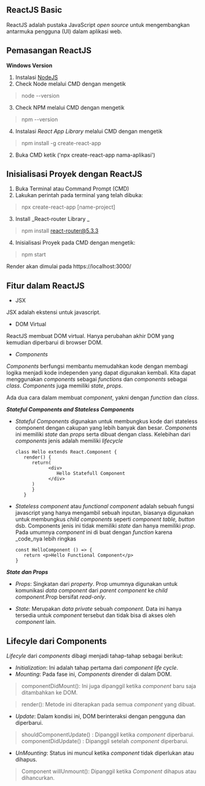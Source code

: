 ## ReactJS Basic
ReactJS adalah pustaka JavaScript _open source_ untuk mengembangkan antarmuka pengguna (UI) dalam aplikasi web. 

## Pemasangan ReactJS

**Windows Version**

1. Instalasi [NodeJS](https://nodejs.org/en/download) 
2. Check Node melalui CMD dengan mengetik
> node --version
3. Check NPM melalui CMD dengan mengetik
> npm --version
4. Instalasi _React App Library_ melalui CMD dengan mengetik
> npm install -g create-react-app
2. Buka CMD ketik ('npx create-react-app nama-aplikasi')

## Inisialisasi Proyek dengan ReactJS
1. Buka Terminal atau Command Prompt (CMD)
2. Lakukan perintah pada terminal yang telah dibuka:

> npx create-react-app [name-project]

3. Install _React-router Library _

> npm install react-router@5.3.3

4. Inisialisasi Proyek pada CMD dengan mengetik:

> npm start

Render akan dimulai pada https://localhost:3000/

## Fitur dalam ReactJS
- JSX

JSX adalah ekstensi untuk javascript. 

- DOM Virtual

ReactJS membuat DOM virtual. Hanya perubahan akhir DOM yang kemudian diperbarui di browser DOM. 

- _Components_

_Components_ berfungsi membantu memudahkan kode dengan membagi logika menjadi kode independen yang dapat digunakan kembali. Kita dapat menggunakan _components_ sebagai _functions_ dan _components_ sebagai _class_. _Components_ juga memiliki _state_, _props_.

Ada dua cara dalam membuat _component_, yakni dengan _function_ dan _class_. 

**_Stateful Components and Stateless Components_**

- _Stateful Components_ digunakan untuk membungkus kode dari stateless component dengan cakupan yang lebih banyak dan besar. _Components_ ini memiliki _state_ dan _props_ serta dibuat dengan class. Kelebihan dari _components_ jenis adalah memiliki _lifecycle_

      class Hello extends React.Component {
         render() {
            return(
                  <div>
                     Hello Statefull Component
                  </div>
            )
            }
         }

- _Stateless component_ atau _functional component_ adalah sebuah fungsi javascript yang hanya mengambil sebuah inputan, biasanya digunakan untuk membungkus _child components_ seperti _component table, button_ dsb. Components jenis ini tidak memiliki _state_ dan hanya memiliki _prop_. Pada umumnya _component_ ini di buat dengan _function_ karena _code_nya lebih ringkas

      const HelloComponent () => {
         return <p>Hello Functional Component</p>
      }

_**State dan Props**_

- _Props_: Singkatan dari _property_. Prop umumnya digunakan untuk komunikasi _data component_ dari _parent component_ ke _child component_.Prop bersifat _read-only_.

- _State_: Merupakan _data private_ sebuah _component_. Data ini hanya tersedia untuk _component_ tersebut dan tidak bisa di akses oleh _component_ lain. 

## Lifecyle dari Components

_Lifecyle_ dari _components_ dibagi menjadi tahap-tahap sebagai berikut:

- _Initialization_: Ini adalah tahap pertama dari _component life cycle_.
- _Mounting_: Pada fase ini, _Components_ dirender di dalam DOM. 

> componentDidMount(): Ini juga dipanggil ketika _component_ baru saja ditambahkan ke DOM.

> render(): Metode ini diterapkan pada semua _component_ yang dibuat. 

- _Update_: Dalam kondisi ini, DOM berinteraksi dengan pengguna dan diperbarui.

> shouldComponentUpdate() : Dipanggil ketika _component_ diperbarui.
> componentDidUpdate() : Dipanggil setelah _component_ diperbarui. 

- _UnMounting_: Status ini muncul ketika _component_ tidak diperlukan atau dihapus. 

> Component willUnmount(): Dipanggil ketika _Component_ dihapus atau dihancurkan.

